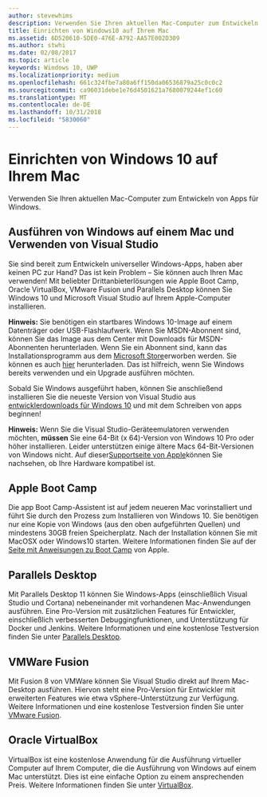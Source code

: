 ```yaml
---
author: stevewhims
description: Verwenden Sie Ihren aktuellen Mac-Computer zum Entwickeln von Apps für Windows.
title: Einrichten von Windows10 auf Ihrem Mac
ms.assetid: 6D520610-5DE0-476E-A792-AA57E002D309
ms.author: stwhi
ms.date: 02/08/2017
ms.topic: article
keywords: Windows 10, UWP
ms.localizationpriority: medium
ms.openlocfilehash: 661c324fbe7a80a6ff150da06536879a25c0c0c2
ms.sourcegitcommit: ca96031debe1e76d4501621a7680079244ef1c60
ms.translationtype: MT
ms.contentlocale: de-DE
ms.lasthandoff: 10/31/2018
ms.locfileid: "5830060"
---
```

# <a name="setting-up-your-mac-with-windows-10"></a>Einrichten von Windows 10 auf Ihrem Mac


Verwenden Sie Ihren aktuellen Mac-Computer zum Entwickeln von Apps für Windows.

## <a name="run-windows-on-your-mac-and-use-visual-studio"></a>Ausführen von Windows auf einem Mac und Verwenden von Visual Studio

Sie sind bereit zum Entwickeln universeller Windows-Apps, haben aber keinen PC zur Hand? Das ist kein Problem – Sie können auch Ihren Mac verwenden! Mit beliebter Drittanbieterlösungen wie Apple Boot Camp, Oracle VirtualBox, VMware Fusion und Parallels Desktop können Sie Windows 10 und Microsoft Visual Studio auf Ihrem Apple-Computer installieren.

**Hinweis:** Sie benötigen ein startbares Windows 10-Image auf einem Datenträger oder USB-Flashlaufwerk. Wenn Sie MSDN-Abonnent sind, können Sie das Image aus dem Center mit Downloads für MSDN-Abonnenten herunterladen. Wenn Sie ein Abonnent sind, kann das Installationsprogramm aus dem [Microsoft Store](http://apps.microsoft.com/windows/app)erworben werden. Sie können es auch [hier](http://go.microsoft.com/fwlink/?LinkId=623906) herunterladen. Das ist hilfreich, wenn Sie Windows bereits verwenden und ein Upgrade ausführen möchten.

Sobald Sie Windows ausgeführt haben, können Sie anschließend installieren Sie die neueste Version von Visual Studio aus [entwicklerdownloads für Windows 10](https://developer.microsoft.com/en-us/windows/downloads) und mit dem Schreiben von apps beginnen!

**Hinweis:** Wenn Sie die Visual Studio-Geräteemulatoren verwenden möchten, **müssen** Sie eine 64-Bit (x 64)-Version von Windows 10 Pro oder höher installieren. Leider unterstützen einige ältere Macs 64-Bit-Versionen von Windows nicht. Auf dieser[Supportseite von Apple](http://go.microsoft.com/fwlink/p/?LinkID=397959)können Sie nachsehen, ob Ihre Hardware kompatibel ist.

## <a name="apple-boot-camp"></a>Apple Boot Camp

Die app Boot Camp-Assistent ist auf jedem neueren Mac vorinstalliert und führt Sie durch den Prozess zum Installieren von Windows 10. Sie benötigen nur eine Kopie von Windows (aus den oben aufgeführten Quellen) und mindestens 30GB freien Speicherplatz. Nach der Installation können Sie mit MacOSX oder Windows10 starten. Weitere Informationen finden Sie auf der [Seite mit Anweisungen zu Boot Camp](http://go.microsoft.com/fwlink/?LinkId=623912) von Apple.

## <a name="parallels-desktop"></a>Parallels Desktop

Mit Parallels Desktop 11 können Sie Windows-Apps (einschließlich Visual Studio und Cortana) nebeneinander mit vorhandenen Mac-Anwendungen ausführen. Eine Pro-Version mit zusätzlichen Features für Entwickler, einschließlich verbesserten Debuggingfunktionen, und Unterstützung für Docker und Jenkins. Weitere Informationen und eine kostenlose Testversion finden Sie unter [Parallels Desktop](http://go.microsoft.com/fwlink/p/?LinkId=281827).

## <a name="vmware-fusion"></a>VMWare Fusion

Mit Fusion 8 von VMWare können Sie Visual Studio direkt auf Ihrem Mac-Desktop ausführen. Hiervon steht eine Pro-Version für Entwickler mit erweiterten Features wie etwa vSphere-Unterstützung zur Verfügung. Weitere Informationen und eine kostenlose Testversion finden Sie unter [VMware Fusion](http://go.microsoft.com/fwlink/p/?LinkId=281826).

## <a name="oracle-virtualbox"></a>Oracle VirtualBox

VirtualBox ist eine kostenlose Anwendung für die Ausführung virtueller Computer auf Ihrem Computer, die die Ausführung von Windows auf einem Mac unterstützt. Dies ist eine einfache Option zu einem ansprechenden Preis. Weitere Informationen finden Sie unter [VirtualBox](http://go.microsoft.com/fwlink/p/?LinkId=280599).

